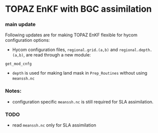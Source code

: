 # TOPAZ EnKF with BGC assimilation

### main update

Following updates are for making TOPAZ EnKF flexible for hycom configuration options:

- Hycom configuration files, ```regional.grid.(a,b)``` and ```regional.depth.(a,b)```, are read through a new module:
```
get_mod_cnfg
```
- ```depth``` is used for making land mask in ```Prep_Routines``` without using ```meanssh.nc```

### Notes:

- configuration specific ```meanssh.nc``` is still required for SLA assimilation.

### TODO

- read ```meanssh.nc``` only for SLA assimilation
